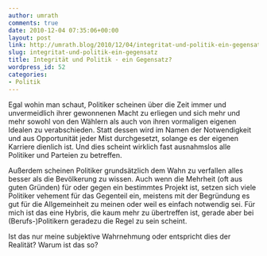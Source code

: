 ```yaml
---
author: umrath
comments: true
date: 2010-12-04 07:35:06+00:00
layout: post
link: http://umrath.blog/2010/12/04/integritat-und-politik-ein-gegensatz/
slug: integritat-und-politik-ein-gegensatz
title: Integrität und Politik - ein Gegensatz?
wordpress_id: 52
categories:
- Politik
---
```


Egal wohin man schaut, Politiker scheinen über die Zeit immer und unvermeidlich ihrer gewonnenen Macht zu erliegen und sich mehr und mehr sowohl von den Wählern als auch von ihren vormaligen eigenen Idealen zu verabschieden. Statt dessen wird im Namen der Notwendigkeit und aus Opportunität jeder Mist durchgesetzt, solange es der eigenen Karriere dienlich ist. Und dies scheint wirklich fast ausnahmslos alle Politiker und Parteien zu betreffen.

Außerdem scheinen Politiker grundsätzlich dem Wahn zu verfallen alles besser als die Bevölkerung zu wissen. Auch wenn die Mehrheit (oft aus guten Gründen) für oder gegen ein bestimmtes Projekt ist, setzen sich viele Politiker vehement für das Gegenteil ein, meistens mit der Begründung es gut für die Allgemeinheit zu meinen oder weil es einfach notwendig sei. Für mich ist das eine Hybris, die kaum mehr zu übertreffen ist, gerade aber bei (Berufs-)Politikern geradezu die Regel zu sein scheint.

Ist das nur meine subjektive Wahrnehmung oder entspricht dies der Realität? Warum ist das so?
